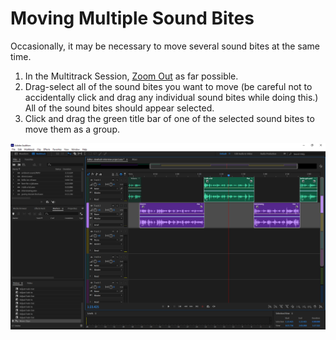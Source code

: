 # Moving Multiple Sound Bites

Occasionally, it may be necessary to move several sound bites at the same time.

1. In the Multitrack Session, [Zoom Out](../listening-and-logging/zooming-in-out.md) as far possible.
2. Drag-select all of the sound bites you want to move \(be careful not to accidentally click and drag any individual sound bites while doing this.\) All of the sound bites should appear selected.
3. Click and drag the green title bar of one of the selected sound bites to move them as a group.

![Moving multiple sound bites in the Multitrack Editor.](../.gitbook/assets/moving-multiple-sound-bites.png)

